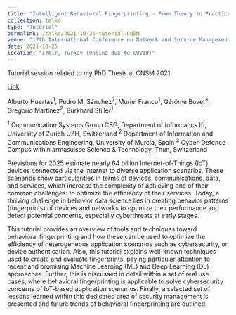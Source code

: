 ```yaml
---
title: "Intelligent Behavioral Fingerprinting - From Theory to Practice"
collection: talks
type: "Tutorial"
permalink: /talks/2021-10-25-tutorial-CNSM
venue: "17th International Conference on Network and Service Management "
date: 2021-10-25
location: "Izmir, Turkey (Online due to COVID)"
---
```


Tutorial session related to my PhD Thesis at CNSM 2021

[Link](https://www.cnsm-conf.org/2021/tutorial.html)

Alberto Huertas<sup>1</sup>, Pedro M. Sánchez<sup>2</sup>, Muriel Franco<sup>1</sup>, Gérôme Bovet<sup>3</sup>, Gregorio Martínez<sup>2</sup>, Burkhard Stiller<sup>1</sup>

<sup>1</sup> Communication Systems Group CSG, Department of Informatics IfI, University of Zurich UZH, Switzerland
<sup>2</sup> Department of Information and Communications Engineering, University of Murcia, Spain
<sup>3</sup> Cyber-Defence Campus within armasuisse Science & Technology, Thun, Switzerland

Previsions for 2025 estimate nearly 64 billion Internet-of-Things (IoT) devices connected via the Internet to diverse application scenarios. These scenarios show particularities in terms of devices, communications, data, and services, which increase the complexity of achieving one of their common challenges: to optimize the efficiency of their services. Today, a thriving challenge in behavior data science lies in creating behavior patterns (fingerprints) of devices and networks to optimize their performance and detect potential concerns, especially cyberthreats at early stages.

This tutorial provides an overview of tools and techniques toward behavioral fingerprinting and how these can be used to optimize the efficiency of heterogeneous application scenarios such as cybersecurity, or device authentication. Also, this tutorial explains well-known techniques used to create and evaluate fingerprints, paying particular attention to recent and promising Machine Learning (ML) and Deep Learning (DL) approaches. Further, this is discussed in detail within a set of real use cases, where behavioral fingerprinting is applicable to solve cybersecurity concerns of IoT-based application scenarios. Finally, a selected set of lessons learned within this dedicated area of security management is presented and future trends of behavioral fingerprinting are outlined. 

